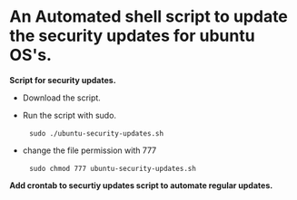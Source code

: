 # An Automated shell script to update the security updates for ubuntu OS's.

**Script for security updates.**
* Download the script.
* Run the script with sudo.

  ` ` ` sudo ./ubuntu-security-updates.sh ` ` `

* change the file permission with 777 

   ` ` ` sudo chmod 777 ubuntu-security-updates.sh ` ` `
 
**Add crontab to securtiy updates script to automate regular updates.**

